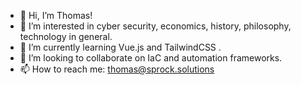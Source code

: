 - 👋 Hi, I’m Thomas!
- 👀 I’m interested in cyber security, economics, history, philosophy, technology in general.
- 🌱 I’m currently learning Vue.js and TailwindCSS .
- 💞️ I’m looking to collaborate on IaC and automation frameworks.
- 📫 How to reach me: <thomas@sprock.solutions>
